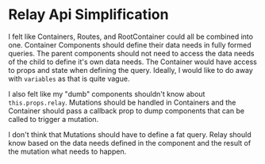 # Relay Api Simplification

I felt like Containers, Routes, and RootContainer could all be combined into one. Container Components should define their data needs in fully formed queries. The parent components should not need to access the data needs of the child to define it's own data needs. The Container would have access to props and state when defining the query. Ideally, I would like to do away with
`variables` as that is quite vague.

I also felt like my "dumb" components shouldn't know about `this.props.relay`. Mutations should be handled in Containers and the Container should pass a callback prop to dump components that can be called to trigger a mutation.

I don't think that Mutations should have to define a fat query. Relay should
know based on the data needs defined in the component and the result of the
mutation what needs to happen.
